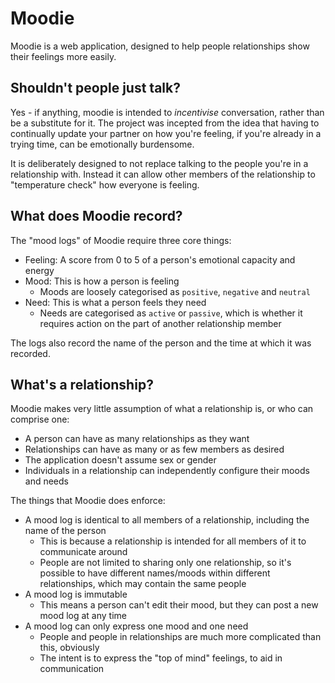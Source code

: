 # Moodie

Moodie is a web application, designed to help people relationships show their feelings more easily.

## Shouldn't people just talk?

Yes - if anything, moodie is intended to *incentivise* conversation, rather than be a substitute for it. The project was incepted from the idea that having to continually update your partner on how you're feeling, if you're already in a trying time, can be emotionally burdensome.

It is deliberately designed to not replace talking to the people you're in a relationship with. Instead it can allow other members of the relationship to "temperature check" how everyone is feeling.

## What does Moodie record?

The "mood logs" of Moodie require three core things:

- Feeling: A score from 0 to 5 of a person's emotional capacity and energy
- Mood: This is how a person is feeling
  - Moods are loosely categorised as `positive`, `negative` and `neutral`
- Need: This is what a person feels they need
  - Needs are categorised as `active` or `passive`, which is whether it requires action on the part of another relationship member

The logs also record the name of the person and the time at which it was recorded.

## What's a relationship?

Moodie makes very little assumption of what a relationship is, or who can comprise one: 

- A person can have as many relationships as they want
- Relationships can have as many or as few members as desired
- The application doesn't assume sex or gender
- Individuals in a relationship can independently configure their moods and needs

The things that Moodie does enforce:

- A mood log is identical to all members of a relationship, including the name of the person
  - This is because a relationship is intended for all members of it to communicate around
  - People are not limited to sharing only one relationship, so it's possible to have different names/moods within different relationships, which may contain the same people
- A mood log is immutable
  - This means a person can't edit their mood, but they can post a new mood log at any time
- A mood log can only express one mood and one need
  - People and people in relationships are much more complicated than this, obviously
  - The intent is to express the "top of mind" feelings, to aid in communication